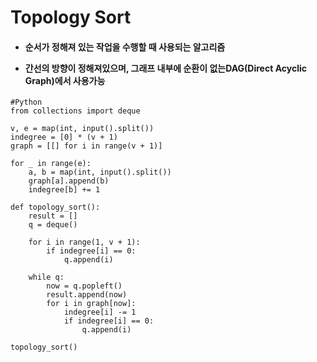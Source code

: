 # Topology Sort
<h4>
  
  - 순서가 정해져 있는 작업을 수행할 때 사용되는 알고리즘<br>
  
  - 간선의 방향이 정해져있으며, 그래프 내부에 순환이 없는DAG(Direct Acyclic Graph)에서 사용가능
</h4>

```
#Python
from collections import deque

v, e = map(int, input().split())
indegree = [0] * (v + 1)
graph = [[] for i in range(v + 1)]

for _ in range(e):
    a, b = map(int, input().split())
    graph[a].append(b)
    indegree[b] += 1

def topology_sort():
    result = [] 
    q = deque()

    for i in range(1, v + 1):
        if indegree[i] == 0:
            q.append(i)

    while q:
        now = q.popleft()
        result.append(now)
        for i in graph[now]:
            indegree[i] -= 1
            if indegree[i] == 0:
                q.append(i)

topology_sort()

```
